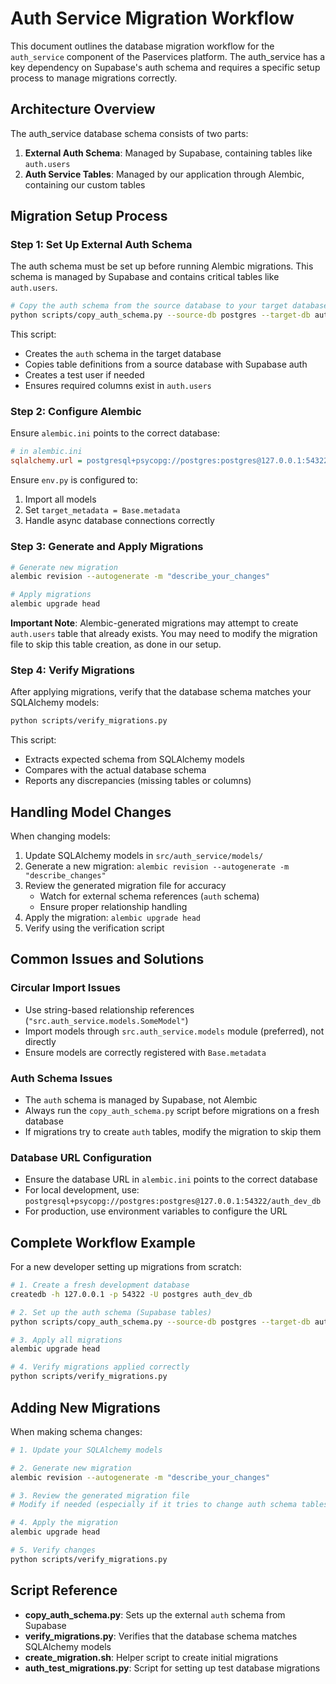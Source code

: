 # Auth Service Migration Workflow

This document outlines the database migration workflow for the `auth_service` component of the Paservices platform. The auth_service has a key dependency on Supabase's auth schema and requires a specific setup process to manage migrations correctly.

## Architecture Overview

The auth_service database schema consists of two parts:

1. **External Auth Schema**: Managed by Supabase, containing tables like `auth.users`
2. **Auth Service Tables**: Managed by our application through Alembic, containing our custom tables

## Migration Setup Process

### Step 1: Set Up External Auth Schema

The auth schema must be set up before running Alembic migrations. This schema is managed by Supabase and contains critical tables like `auth.users`.

```bash
# Copy the auth schema from the source database to your target database
python scripts/copy_auth_schema.py --source-db postgres --target-db auth_dev_db --host 127.0.0.1 --port 54322
```

This script:

- Creates the `auth` schema in the target database
- Copies table definitions from a source database with Supabase auth
- Creates a test user if needed
- Ensures required columns exist in `auth.users`

### Step 2: Configure Alembic

Ensure `alembic.ini` points to the correct database:

```ini
# in alembic.ini
sqlalchemy.url = postgresql+psycopg://postgres:postgres@127.0.0.1:54322/auth_dev_db
```

Ensure `env.py` is configured to:

1. Import all models
2. Set `target_metadata = Base.metadata`
3. Handle async database connections correctly

### Step 3: Generate and Apply Migrations

```bash
# Generate new migration
alembic revision --autogenerate -m "describe_your_changes"

# Apply migrations
alembic upgrade head
```

**Important Note**: Alembic-generated migrations may attempt to create `auth.users` table that already exists. You may need to modify the migration file to skip this table creation, as done in our setup.

### Step 4: Verify Migrations

After applying migrations, verify that the database schema matches your SQLAlchemy models:

```bash
python scripts/verify_migrations.py
```

This script:

- Extracts expected schema from SQLAlchemy models
- Compares with the actual database schema
- Reports any discrepancies (missing tables or columns)

## Handling Model Changes

When changing models:

1. Update SQLAlchemy models in `src/auth_service/models/`
2. Generate a new migration: `alembic revision --autogenerate -m "describe_changes"`
3. Review the generated migration file for accuracy
   - Watch for external schema references (`auth` schema)
   - Ensure proper relationship handling
4. Apply the migration: `alembic upgrade head`
5. Verify using the verification script

## Common Issues and Solutions

### Circular Import Issues

- Use string-based relationship references (`"src.auth_service.models.SomeModel"`)
- Import models through `src.auth_service.models` module (preferred), not directly
- Ensure models are correctly registered with `Base.metadata`

### Auth Schema Issues

- The `auth` schema is managed by Supabase, not Alembic
- Always run the `copy_auth_schema.py` script before migrations on a fresh database
- If migrations try to create `auth` tables, modify the migration to skip them

### Database URL Configuration

- Ensure the database URL in `alembic.ini` points to the correct database
- For local development, use: `postgresql+psycopg://postgres:postgres@127.0.0.1:54322/auth_dev_db`
- For production, use environment variables to configure the URL

## Complete Workflow Example

For a new developer setting up migrations from scratch:

```bash
# 1. Create a fresh development database
createdb -h 127.0.0.1 -p 54322 -U postgres auth_dev_db

# 2. Set up the auth schema (Supabase tables)
python scripts/copy_auth_schema.py --source-db postgres --target-db auth_dev_db --host 127.0.0.1 --port 54322

# 3. Apply all migrations
alembic upgrade head

# 4. Verify migrations applied correctly
python scripts/verify_migrations.py
```

## Adding New Migrations

When making schema changes:

```bash
# 1. Update your SQLAlchemy models

# 2. Generate new migration
alembic revision --autogenerate -m "describe_your_changes"

# 3. Review the generated migration file
# Modify if needed (especially if it tries to change auth schema tables)

# 4. Apply the migration
alembic upgrade head

# 5. Verify changes
python scripts/verify_migrations.py
```

## Script Reference

- **copy_auth_schema.py**: Sets up the external `auth` schema from Supabase
- **verify_migrations.py**: Verifies that the database schema matches SQLAlchemy models
- **create_migration.sh**: Helper script to create initial migrations
- **auth_test_migrations.py**: Script for setting up test database migrations
